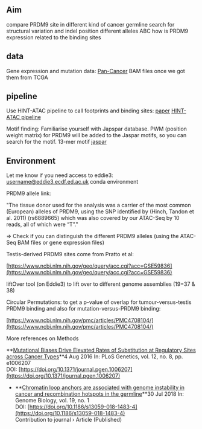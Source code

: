 ## Aim
compare PRDM9 site in different kind of cancer germline
search for structural variation and indel position 
different alleles ABC
how is PRDM9 expression related to the binding sites

## data
Gene expression and mutation data:
[Pan-Cancer](https://xenabrowser.net/datapages/?cohort=GDC%20Pan-Cancer%20(PANCAN)&removeHub=https%3A%2F%2Fxena.treehouse.gi.ucsc.edu%3A443)
BAM files once we got them from TCGA

## pipeline
Use HINT-ATAC pipeline to call footprints and binding sites:
[paper](https://genomebiology.biomedcentral.com/articles/10.1186/s13059-019-1642-2)
[HINT-ATAC pipeline](http://www.regulatory-genomics.org/hint/introduction/)

Motif finding:
Familiarise yourself with Japspar database.
PWM (position weight matrix) for PRDM9 will be added to the Jaspar motifs, so you can search for the motif.
13-mer motif
[jaspar](http://jaspar.genereg.net/)


## Environment
Let me know if you need access to eddie3:
username@eddie3.ecdf.ed.ac.uk
conda environment


PRDM9 allele link:

"The tissue donor used for the analysis was a carrier of the most common (European) alleles of PRDM9, using the SNP identified by (Hinch, Tandon et al. 2011) (rs6889665) which was also covered by our ATAC-Seq by 10 reads, all of which were “T”."

=> Check if you can distinguish the different PRDM9 alleles (using the ATAC-Seq BAM files or gene expression files)

Testis-derived PRDM9 sites come from Pratto et al:

[https://www.ncbi.nlm.nih.gov/geo/query/acc.cgi?acc=GSE59836](https://www.ncbi.nlm.nih.gov/geo/query/acc.cgi?acc=GSE59836)

liftOver tool (on Eddie3) to lift over to different genome assemblies (19=37 & 38)

Circular Permutations: to get a p-value of overlap for tumour-versus-testis PRDM9 binding and also for mutation-versus-PRDM9 binding​:

[https://www.ncbi.nlm.nih.gov/pmc/articles/PMC4708104/](https://www.ncbi.nlm.nih.gov/pmc/articles/PMC4708104/)

More references on Methods

**[Mutational Biases Drive Elevated Rates of Substitution at Regulatory Sites across Cancer Types](https://www.research.ed.ac.uk/portal/en/publications/mutational-biases-drive-elevated-rates-of-substitution-at-regulatory-sites-across-cancer-types(5a00d7bc-a13f-4ce9-9ec6-e53ae92491a1).html "view on Edinburgh Research Explorer")**4 Aug 2016 In: PLoS Genetics, vol. 12, no. 8, pp. e1006207  
DOI: [https://doi.org/10.1371/journal.pgen.1006207](https://doi.org/10.1371/journal.pgen.1006207)

-   **[Chromatin loop anchors are associated with genome instability in cancer and recombination hotspots in the germline](https://www.research.ed.ac.uk/portal/en/publications/chromatin-loop-anchors-are-associated-with-genome-instability-in-cancer-and-recombination-hotspots-in-the-germline(9b7b0b32-7c43-4aa3-94cf-480a92a2863d).html "view on Edinburgh Research Explorer")**30 Jul 2018 In: Genome Biology, vol. 19, no. 1  
    DOI: [https://doi.org/10.1186/s13059-018-1483-4](https://doi.org/10.1186/s13059-018-1483-4)  
    Contribution to journal › Article (Published)




<!--stackedit_data:
eyJoaXN0b3J5IjpbLTY3NjE5NTEyOSw4MjM1NzY4MzYsNjE0ND
gyMjEyLDE1NTYyNzk5MDcsMTA2NTU5NTUyNl19
-->